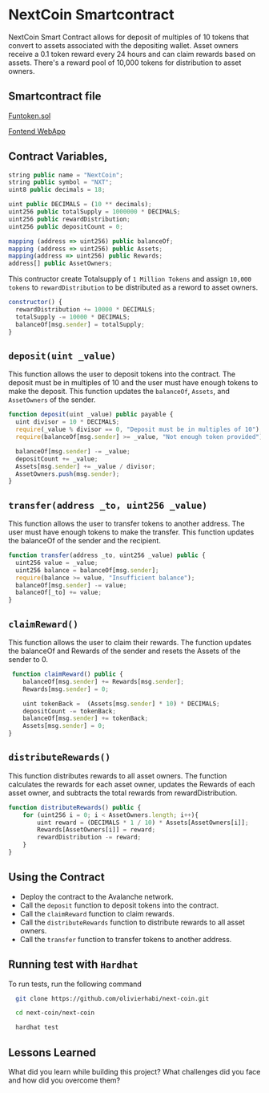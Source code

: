 
# NextCoin Smartcontract 

NextCoin Smart Contract allows for deposit of multiples of 10 tokens that convert to assets associated with the depositing wallet. Asset owners receive a 0.1 token reward every 24 hours and can claim rewards based on assets. There's a reward pool of 10,000 tokens for distribution to asset owners.


## Smartcontract file

 [Funtoken.sol](https://github.com/olivierhabi/next-coin/blob/main/next-coin/contracts/FunToken.sol)


 [Fontend WebApp](https://next-coin.vercel.app)
 

## Contract Variables,

```javascript
string public name = "NextCoin";
string public symbol = "NXT";
uint8 public decimals = 18;
```

```javascript
uint public DECIMALS = (10 ** decimals);
uint256 public totalSupply = 1000000 * DECIMALS;
uint256 public rewardDistribution; 
uint256 public depositCount = 0;
```
```javascript
mapping (address => uint256) public balanceOf;
mapping (address => uint256) public Assets;
mapping(address => uint256) public Rewards;
address[] public AssetOwners;
```

This contructor create Totalsupply of `1 Million Tokens` and assign `10,000 tokens` to `rewardDistribution` to be distributed as a reword to asset owners.

```javascript
constructor() {
  rewardDistribution += 10000 * DECIMALS;
  totalSupply -= 10000 * DECIMALS;
  balanceOf[msg.sender] = totalSupply;
}
```
## `deposit(uint _value)` 
This function allows the user to deposit tokens into the contract. The deposit must be in multiples of 10 and the user must have enough tokens to make the deposit. This function updates the `balanceOf`, `Assets`, and `AssetOwners` of the sender.

```javascript
function deposit(uint _value) public payable {
  uint divisor = 10 * DECIMALS;
  require(_value % divisor == 0, "Deposit must be in multiples of 10");
  require(balanceOf[msg.sender] >= _value, "Not enough token provided");

  balanceOf[msg.sender] -= _value;
  depositCount += _value;
  Assets[msg.sender] += _value / divisor;
  AssetOwners.push(msg.sender);
}
```

## `transfer(address _to, uint256 _value)`
This function allows the user to transfer tokens to another address. The user must have enough tokens to make the transfer. This function updates the balanceOf of the sender and the recipient.

```javascript
function transfer(address _to, uint256 _value) public {
  uint256 value = _value;
  uint256 balance = balanceOf[msg.sender];
  require(balance >= value, "Insufficient balance");
  balanceOf[msg.sender] -= value;
  balanceOf[_to] += value;
}
```


## `claimReward()`
This function allows the user to claim their rewards. The function updates the balanceOf and Rewards of the sender and resets the Assets of the sender to 0.

```javascript
 function claimReward() public {
    balanceOf[msg.sender] += Rewards[msg.sender];
    Rewards[msg.sender] = 0;

    uint tokenBack =  (Assets[msg.sender] * 10) * DECIMALS;
    depositCount -= tokenBack;
    balanceOf[msg.sender] += tokenBack;
    Assets[msg.sender] = 0;
}
```
## `distributeRewards()`
This function distributes rewards to all asset owners. The function calculates the rewards for each asset owner, updates the Rewards of each asset owner, and subtracts the total rewards from rewardDistribution.

```javascript
function distributeRewards() public {
    for (uint256 i = 0; i < AssetOwners.length; i++){
        uint reward = (DECIMALS * 1 / 10) * Assets[AssetOwners[i]];
        Rewards[AssetOwners[i]] = reward;
        rewardDistribution -= reward;
    }
}
```
## Using the Contract

- Deploy the contract to the Avalanche network.
- Call the `deposit` function to deposit tokens into the contract.
- Call the `claimReward` function to claim rewards.
- Call the `distributeRewards` function to distribute rewards to all asset owners.
- Call the `transfer` function to transfer tokens to another address.


## Running test with `Hardhat`

To run tests, run the following command

```bash
  git clone https://github.com/olivierhabi/next-coin.git
```
```bash
  cd next-coin/next-coin
```
```bash
  hardhat test
```


## Lessons Learned

What did you learn while building this project? What challenges did you face and how did you overcome them?

